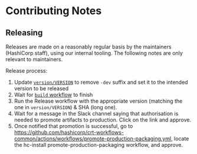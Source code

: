 # Contributing Notes

## Releasing

Releases are made on a reasonably regular basis by the maintainers (HashiCorp staff), using our internal tooling. The following notes are only relevant to maintainers.

Release process:

1. Update [`version/VERSION`](https://github.com/hashicorp/hc-install/blob/main/version/VERSION) to remove `-dev` suffix and set it to the intended version to be released
1. Wait for [`build` workflow](https://github.com/hashicorp/hc-install/actions/workflows/build.yml) to finish
1. Run the Release workflow with the appropriate version (matching the one in `version/VERSION`) & SHA (long one).
1. Wait for a message in the Slack channel saying that authorisation is needed to promote artifacts to production. Click on the link and approve.
1. Once notified that promotion is successful, go to <https://github.com/hashicorp/crt-workflows-common/actions/workflows/promote-production-packaging.yml>, locate the hc-install promote-production-packaging workflow, and approve.
